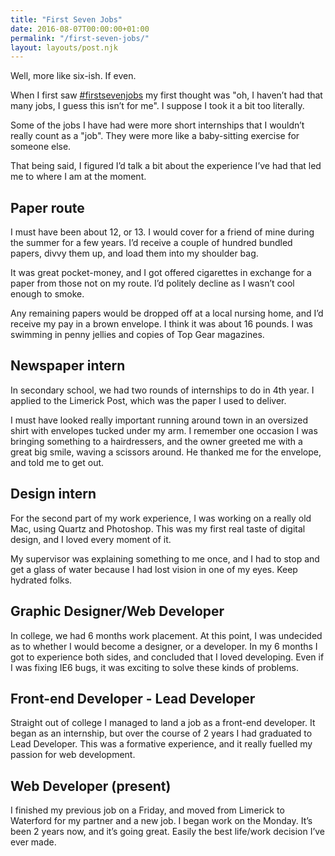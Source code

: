 ```yaml
---
title: "First Seven Jobs"
date: 2016-08-07T00:00:00+01:00
permalink: "/first-seven-jobs/"
layout: layouts/post.njk
---
```

Well, more like six-ish. If even.

When I first saw [#firstsevenjobs](https://twitter.com/hashtag/firstsevenjobs?src=hash) my first thought was &quot;oh, I haven&#8217;t had that many jobs, I guess this isn&#8217;t for me&quot;. I suppose I took it a bit too literally.

Some of the jobs I have had were more short internships that I wouldn&#8217;t really count as a &quot;job&quot;. They were more like a baby-sitting exercise for someone else.

That being said, I figured I&#8217;d talk a bit about the experience I&#8217;ve had that led me to where I am at the moment.

## Paper route

I must have been about 12, or 13. I would cover for a friend of mine during the summer for a few years. I&#8217;d receive a couple of hundred bundled papers, divvy them up, and load them into my shoulder bag.

It was great pocket-money, and I got offered cigarettes in exchange for a paper from those not on my route. I&#8217;d politely decline as I wasn&#8217;t cool enough to smoke.

Any remaining papers would be dropped off at a local nursing home, and I&#8217;d receive my pay in a brown envelope. I think it was about 16 pounds. I was swimming in penny jellies and copies of Top Gear magazines.

## Newspaper intern

In secondary school, we had two rounds of internships to do in 4th year. I applied to the Limerick Post, which was the paper I used to deliver.

I must have looked really important running around town in an oversized shirt with envelopes tucked under my arm. I remember one occasion I was bringing something to a hairdressers, and the owner greeted me with a great big smile, waving a scissors around. He thanked me for the envelope, and told me to get out.

## Design intern

For the second part of my work experience, I was working on a really old Mac, using Quartz and Photoshop. This was my first real taste of digital design, and I loved every moment of it.

My supervisor was explaining something to me once, and I had to stop and get a glass of water because I had lost vision in one of my eyes. Keep hydrated folks.

## Graphic Designer/Web Developer

In college, we had 6 months work placement. At this point, I was undecided as to whether I would become a designer, or a developer. In my 6 months I got to experience both sides, and concluded that I loved developing. Even if I was fixing IE6 bugs, it was exciting to solve these kinds of problems.

## Front-end Developer - Lead Developer

Straight out of college I managed to land a job as a front-end developer. It began as an internship, but over the course of 2 years I had graduated to Lead Developer. This was a formative experience, and it really fuelled my passion for web development.

## Web Developer (present)

I finished my previous job on a Friday, and moved from Limerick to Waterford for my partner and a new job. I began work on the Monday. It&#8217;s been 2 years now, and it&#8217;s going great. Easily the best life/work decision I&#8217;ve ever made.
